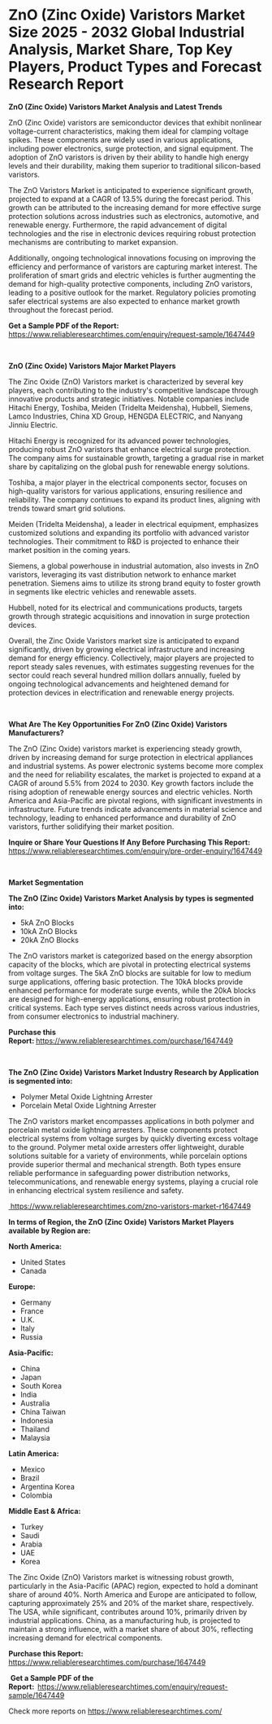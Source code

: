 <p><h1>ZnO (Zinc Oxide) Varistors Market Size 2025 - 2032 Global Industrial Analysis, Market Share, Top Key Players, Product Types and Forecast Research Report</h1></p><p><strong>ZnO (Zinc Oxide) Varistors Market Analysis and Latest Trends</strong></p>
<p><p>ZnO (Zinc Oxide) varistors are semiconductor devices that exhibit nonlinear voltage-current characteristics, making them ideal for clamping voltage spikes. These components are widely used in various applications, including power electronics, surge protection, and signal equipment. The adoption of ZnO varistors is driven by their ability to handle high energy levels and their durability, making them superior to traditional silicon-based varistors.</p><p>The ZnO Varistors Market is anticipated to experience significant growth, projected to expand at a CAGR of 13.5% during the forecast period. This growth can be attributed to the increasing demand for more effective surge protection solutions across industries such as electronics, automotive, and renewable energy. Furthermore, the rapid advancement of digital technologies and the rise in electronic devices requiring robust protection mechanisms are contributing to market expansion.</p><p>Additionally, ongoing technological innovations focusing on improving the efficiency and performance of varistors are capturing market interest. The proliferation of smart grids and electric vehicles is further augmenting the demand for high-quality protective components, including ZnO varistors, leading to a positive outlook for the market. Regulatory policies promoting safer electrical systems are also expected to enhance market growth throughout the forecast period.</p></p>
<p><strong>Get a Sample PDF of the Report:&nbsp;</strong> <a href="https://www.reliableresearchtimes.com/enquiry/request-sample/1647449?utm_campaign=3258&utm_medium=2&utm_source=Github&utm_content=ia&utm_term=29032025&utm_id=zno-zinc-oxide-varistors">https://www.reliableresearchtimes.com/enquiry/request-sample/1647449</a></p>
<p>&nbsp;</p>
<p><strong>ZnO (Zinc Oxide) Varistors Major Market Players</strong></p>
<p><p>The Zinc Oxide (ZnO) Varistors market is characterized by several key players, each contributing to the industry's competitive landscape through innovative products and strategic initiatives. Notable companies include Hitachi Energy, Toshiba, Meiden (Tridelta Meidensha), Hubbell, Siemens, Lamco Industries, China XD Group, HENGDA ELECTRIC, and Nanyang Jinniu Electric.</p><p>Hitachi Energy is recognized for its advanced power technologies, producing robust ZnO varistors that enhance electrical surge protection. The company aims for sustainable growth, targeting a gradual rise in market share by capitalizing on the global push for renewable energy solutions.</p><p>Toshiba, a major player in the electrical components sector, focuses on high-quality varistors for various applications, ensuring resilience and reliability. The company continues to expand its product lines, aligning with trends toward smart grid solutions.</p><p>Meiden (Tridelta Meidensha), a leader in electrical equipment, emphasizes customized solutions and expanding its portfolio with advanced varistor technologies. Their commitment to R&D is projected to enhance their market position in the coming years.</p><p>Siemens, a global powerhouse in industrial automation, also invests in ZnO varistors, leveraging its vast distribution network to enhance market penetration. Siemens aims to utilize its strong brand equity to foster growth in segments like electric vehicles and renewable assets.</p><p>Hubbell, noted for its electrical and communications products, targets growth through strategic acquisitions and innovation in surge protection devices. </p><p>Overall, the Zinc Oxide Varistors market size is anticipated to expand significantly, driven by growing electrical infrastructure and increasing demand for energy efficiency. Collectively, major players are projected to report steady sales revenues, with estimates suggesting revenues for the sector could reach several hundred million dollars annually, fueled by ongoing technological advancements and heightened demand for protection devices in electrification and renewable energy projects.</p></p>
<p>&nbsp;</p>
<p><strong>What Are The Key Opportunities For ZnO (Zinc Oxide) Varistors Manufacturers?</strong></p>
<p><p>The ZnO (Zinc Oxide) varistors market is experiencing steady growth, driven by increasing demand for surge protection in electrical appliances and industrial systems. As power electronic systems become more complex and the need for reliability escalates, the market is projected to expand at a CAGR of around 5.5% from 2024 to 2030. Key growth factors include the rising adoption of renewable energy sources and electric vehicles. North America and Asia-Pacific are pivotal regions, with significant investments in infrastructure. Future trends indicate advancements in material science and technology, leading to enhanced performance and durability of ZnO varistors, further solidifying their market position.</p></p>
<p><strong>Inquire or Share Your Questions If Any Before Purchasing This Report:</strong> <a href="https://www.reliableresearchtimes.com/enquiry/pre-order-enquiry/1647449?utm_campaign=3258&utm_medium=2&utm_source=Github&utm_content=ia&utm_term=29032025&utm_id=zno-zinc-oxide-varistors">https://www.reliableresearchtimes.com/enquiry/pre-order-enquiry/1647449</a></p>
<p>&nbsp;</p>
<p><strong>Market Segmentation</strong></p>
<p><strong>The ZnO (Zinc Oxide) Varistors Market Analysis by types is segmented into:</strong></p>
<p><ul><li>5kA ZnO Blocks</li><li>10kA ZnO Blocks</li><li>20kA ZnO Blocks</li></ul></p>
<p><p>The ZnO varistors market is categorized based on the energy absorption capacity of the blocks, which are pivotal in protecting electrical systems from voltage surges. The 5kA ZnO blocks are suitable for low to medium surge applications, offering basic protection. The 10kA blocks provide enhanced performance for moderate surge events, while the 20kA blocks are designed for high-energy applications, ensuring robust protection in critical systems. Each type serves distinct needs across various industries, from consumer electronics to industrial machinery.</p></p>
<p><strong>Purchase this Report:&nbsp;</strong><a href="https://www.reliableresearchtimes.com/purchase/1647449?utm_campaign=3258&utm_medium=2&utm_source=Github&utm_content=ia&utm_term=29032025&utm_id=zno-zinc-oxide-varistors">https://www.reliableresearchtimes.com/purchase/1647449</a></p>
<p>&nbsp;</p>
<p><strong>The ZnO (Zinc Oxide) Varistors Market Industry Research by Application is segmented into:</strong></p>
<p><ul><li>Polymer Metal Oxide Lightning Arrester</li><li>Porcelain Metal Oxide Lightning Arrester</li></ul></p>
<p><p>The ZnO varistors market encompasses applications in both polymer and porcelain metal oxide lightning arresters. These components protect electrical systems from voltage surges by quickly diverting excess voltage to the ground. Polymer metal oxide arresters offer lightweight, durable solutions suitable for a variety of environments, while porcelain options provide superior thermal and mechanical strength. Both types ensure reliable performance in safeguarding power distribution networks, telecommunications, and renewable energy systems, playing a crucial role in enhancing electrical system resilience and safety.</p></p>
<p><a href="https://www.reliableresearchtimes.com/zno-varistors-market-r1647449?utm_campaign=3258&utm_medium=2&utm_source=Github&utm_content=ia&utm_term=29032025&utm_id=zno-zinc-oxide-varistors">&nbsp;https://www.reliableresearchtimes.com/zno-varistors-market-r1647449</a></p>
<p><strong>In terms of Region, the ZnO (Zinc Oxide) Varistors Market Players available by Region are:</strong></p>
<p>
    <p> <strong> North America: </strong>
        <ul>
            <li>United States</li>
            <li>Canada</li>
        </ul>
        </p> 
    <p> <strong> Europe: </strong>
        <ul>
            <li>Germany</li>
            <li>France</li>
            <li>U.K.</li>
            <li>Italy</li>
            <li>Russia</li>
        </ul>
        </p> 
    <p> <strong> Asia-Pacific: </strong>
        <ul>
            <li>China</li>
            <li>Japan</li>
            <li>South Korea</li>
            <li>India</li>
            <li>Australia</li>
            <li>China Taiwan</li>
            <li>Indonesia</li>
            <li>Thailand</li>
            <li>Malaysia</li>
        </ul>
        </p> 
    <p> <strong> Latin America: </strong>
        <ul>
            <li>Mexico</li>
            <li>Brazil</li>
            <li>Argentina Korea</li>
            <li>Colombia</li>
        </ul>
        </p> 
    <p> <strong> Middle East & Africa: </strong>
        <ul>
            <li>Turkey</li>
            <li>Saudi</li>
            <li>Arabia</li>
            <li>UAE</li>
            <li>Korea</li>
        </ul>
    </p>
    </p>
<p><p>The Zinc Oxide (ZnO) Varistors market is witnessing robust growth, particularly in the Asia-Pacific (APAC) region, expected to hold a dominant share of around 40%. North America and Europe are anticipated to follow, capturing approximately 25% and 20% of the market share, respectively. The USA, while significant, contributes around 10%, primarily driven by industrial applications. China, as a manufacturing hub, is projected to maintain a strong influence, with a market share of about 30%, reflecting increasing demand for electrical components.</p></p>
<p><strong>Purchase this Report: </strong><a href="https://www.reliableresearchtimes.com/purchase/1647449?utm_campaign=3258&utm_medium=2&utm_source=Github&utm_content=ia&utm_term=29032025&utm_id=zno-zinc-oxide-varistors">https://www.reliableresearchtimes.com/purchase/1647449</a></p>
<p>&nbsp;<strong>Get a Sample PDF of the Report:&nbsp;&nbsp;</strong><a href="https://www.reliableresearchtimes.com/enquiry/request-sample/1647449?utm_campaign=3258&utm_medium=2&utm_source=Github&utm_content=ia&utm_term=29032025&utm_id=zno-zinc-oxide-varistors">https://www.reliableresearchtimes.com/enquiry/request-sample/1647449</a></p>
<p><strong></strong></p>
<p>Check more reports on <a href="https://www.reliableresearchtimes.com/?utm_campaign=3258&utm_medium=2&utm_source=Github&utm_content=ia&utm_term=29032025&utm_id=zno-zinc-oxide-varistors">https://www.reliableresearchtimes.com/</a></p>